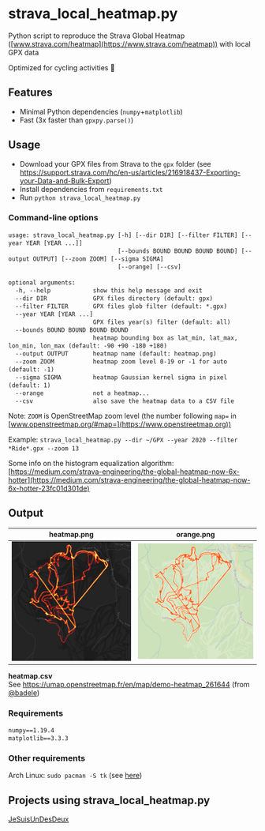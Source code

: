 # strava_local_heatmap.py

Python script to reproduce the Strava Global Heatmap ([www.strava.com/heatmap](https://www.strava.com/heatmap)) with local GPX data

Optimized for cycling activities :bicyclist:

## Features

* Minimal Python dependencies (`numpy`+`matplotlib`)
* Fast (3x faster than `gpxpy.parse()`)

## Usage

* Download your GPX files from Strava to the `gpx` folder
(see https://support.strava.com/hc/en-us/articles/216918437-Exporting-your-Data-and-Bulk-Export)
* Install dependencies from `requirements.txt`
* Run `python strava_local_heatmap.py`

### Command-line options

```
usage: strava_local_heatmap.py [-h] [--dir DIR] [--filter FILTER] [--year YEAR [YEAR ...]]
                               [--bounds BOUND BOUND BOUND BOUND] [--output OUTPUT] [--zoom ZOOM] [--sigma SIGMA]
                               [--orange] [--csv]

optional arguments:
  -h, --help            show this help message and exit
  --dir DIR             GPX files directory (default: gpx)
  --filter FILTER       GPX files glob filter (default: *.gpx)
  --year YEAR [YEAR ...]
                        GPX files year(s) filter (default: all)
  --bounds BOUND BOUND BOUND BOUND
                        heatmap bounding box as lat_min, lat_max, lon_min, lon_max (default: -90 +90 -180 +180)
  --output OUTPUT       heatmap name (default: heatmap.png)
  --zoom ZOOM           heatmap zoom level 0-19 or -1 for auto (default: -1)
  --sigma SIGMA         heatmap Gaussian kernel sigma in pixel (default: 1)
  --orange              not a heatmap...
  --csv                 also save the heatmap data to a CSV file
```

Note: `ZOOM` is OpenStreetMap zoom level (the number following `map=` in [www.openstreetmap.org/#map=](https://www.openstreetmap.org))

Example: `strava_local_heatmap.py --dir ~/GPX --year 2020 --filter *Ride*.gpx --zoom 13`

Some info on the histogram equalization algorithm: [https://medium.com/strava-engineering/the-global-heatmap-now-6x-hotter](https://medium.com/strava-engineering/the-global-heatmap-now-6x-hotter-23fc01d301de)

## Output
**heatmap.png**|**orange.png**
--|--
![heatmap.png](images/heatmap.png)|![orange.png](images/orange.png)

**heatmap.csv**  
See https://umap.openstreetmap.fr/en/map/demo-heatmap_261644 (from [@badele](https://github.com/badele))

### Requirements

```
numpy==1.19.4
matplotlib==3.3.3
```

### Other requirements

Arch Linux: `sudo pacman -S tk` (see [here](https://github.com/remisalmon/strava-local-heatmap/pull/3#issuecomment-443541311))

## Projects using strava_local_heatmap.py

[JeSuisUnDesDeux](https://gitlab.com/JeSuisUnDesDeux/jesuisundesdeux/tree/master/datas/traces)
